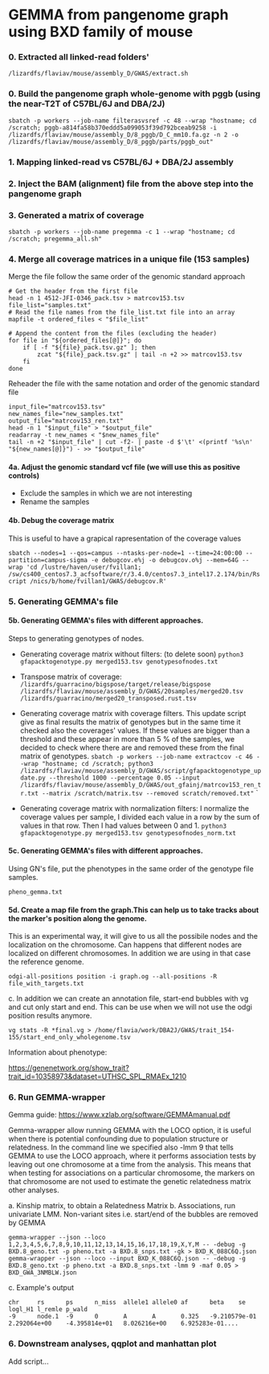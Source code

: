 # GEMMA from pangenome graph using BXD family of mouse

### 0. Extracted all linked-read folders'
```
/lizardfs/flaviav/mouse/assembly_D/GWAS/extract.sh
```
### 0. Build the pangenome graph whole-genome with pggb (using the near-T2T of C57BL/6J and DBA/2J)

```
sbatch -p workers --job-name filterasvsref -c 48 --wrap "hostname; cd /scratch; pggb-a814fa58b370eddd5a099053f39d792bceab9258 -i /lizardfs/flaviav/mouse/assembly_D/8_pggb/D_C_mm10.fa.gz -n 2 -o /lizardfs/flaviav/mouse/assembly_D/8_pggb/parts/pggb_out"
```

### 1. Mapping linked-read vs C57BL/6J + DBA/2J assembly
### 2. Inject the BAM (alignment) file from the above step into the pangenome graph
### 3. Generated a matrix of coverage

```
sbatch -p workers --job-name pregemma -c 1 --wrap "hostname; cd /scratch; pregemma_all.sh"
```
### 4.  Merge all coverage matrices in a unique file (153 samples)

Merge the file follow the same order of the genomic standard approach
```
# Get the header from the first file
head -n 1 4512-JFI-0346_pack.tsv > matrcov153.tsv
file_list="samples.txt"
# Read the file names from the file_list.txt file into an array
mapfile -t ordered_files < "$file_list"

# Append the content from the files (excluding the header)
for file in "${ordered_files[@]}"; do
    if [ -f "${file}_pack.tsv.gz" ]; then
        zcat "${file}_pack.tsv.gz" | tail -n +2 >> matrcov153.tsv
    fi
done
```
Reheader the file with the same notation and order of the genomic standard file
```
input_file="matrcov153.tsv"
new_names_file="new_samples.txt"
output_file="matrcov153_ren.txt"
head -n 1 "$input_file" > "$output_file"
readarray -t new_names < "$new_names_file"
tail -n +2 "$input_file" | cut -f2- | paste -d $'\t' <(printf '%s\n' "${new_names[@]}") - >> "$output_file"
```
#### 4a. Adjust the genomic standard vcf file (we will use this as positive controls)
- Exclude the samples in which we are not interesting
- Rename the samples

#### 4b. Debug the coverage matrix
This is useful to have a grapical rapresentation of the coverage values

`sbatch --nodes=1 --qos=campus --ntasks-per-node=1 --time=24:00:00 --partition=campus-sigma -e debugcov.e%j -o debugcov.o%j --mem=64G --wrap 'cd /lustre/haven/user/fvillan1; /sw/cs400_centos7.3_acfsoftware/r/3.4.0/centos7.3_intel17.2.174/bin/Rscript /nics/b/home/fvillan1/GWAS/debugcov.R'`

### 5. Generating GEMMA's file

#### 5b. Generating GEMMA's files with different approaches. 

Steps to generating genotypes of nodes.

- Generating coverage matrix without filters: (to delete soon)
 `python3 gfapacktogenotype.py merged153.tsv genotypesofnodes.txt`

- Transpose matrix of coverage:
`/lizardfs/guarracino/bigspose/target/release/bigspose /lizardfs/flaviav/mouse/assembly_D/GWAS/20samples/merged20.tsv /lizardfs/guarracino/merged20_transposed.rust.tsv`
- Generating coverage matrix with coverage filters. This update script give as final results the matrix of genotypes but in the same time it checked also the coverages' values. If these values are bigger than a threshold and these appear in more than 5 % of the samples, we decided to check where there are and removed these from the final matrix of genotypes.
`sbatch -p workers --job-name extractcov -c 46 --wrap "hostname; cd /scratch; python3 /lizardfs/flaviav/mouse/assembly_D/GWAS/script/gfapacktogenotype_update.py --threshold 1000 --percentage 0.05 --input /lizardfs/flaviav/mouse/assembly_D/GWAS/out_gfainj/matrcov153_ren_tr.txt --matrix /scratch/matrix.tsv --removed scratch/removed.txt"`
`

- Generating coverage matrix with normalization filters:
I normalize the coverage values per sample, I divided each value in a row by the sum of values in that row. Then I had values between 0 and 1.
 `python3 gfapacktogenotype.py merged153.tsv genotypesofnodes_norm.txt`

#### 5c. Generating GEMMA's files with different approaches. 

Using GN's file, put the phenotypes in the same order of the genotype file samples.

```
pheno_gemma.txt
```

#### 5d. Create a map file from the graph.This can help us to take tracks about the marker's position along the genome.
This is an experimental way, it will give to us all the possibile nodes and the localization on the chromosome. Can happens that different nodes are localized on different chromosomes. In addition we are using in that case the reference genome.

```
odgi-all-positions position -i graph.og --all-positions -R file_with_targets.txt
```

c. In addition we can create an annotation file, start-end bubbles with vg and cut only start and end. This can be use when we will not use the odgi position results anymore.

```
vg stats -R *final.vg > /home/flavia/work/DBA2J/GWAS/trait_154-155/start_end_only_wholegenome.tsv 
```

Information about phenotype:

https://genenetwork.org/show_trait?trait_id=10358973&dataset=UTHSC_SPL_RMAEx_1210


### 6. Run GEMMA-wrapper

Gemma guide: https://www.xzlab.org/software/GEMMAmanual.pdf 


Gemma-wrapper allow running GEMMA with the LOCO option, it is useful when there is potential confounding due to population structure or relatedness. In the command line we specified also -lmm 9 that tells GEMMA to use the LOCO approach, where it performs association tests by leaving out one chromosome at a time from the analysis. This means that when testing for associations on a particular chromosome, the markers on that chromosome are not used to estimate the genetic relatedness matrix other analyses.

a. Kinship matrix, to obtain a Relatedness Matrix
b. Associations, run univariate LMM. Non-variant sites i.e. start/end of the bubbles are removed by GEMMA

```
gemma-wrapper --json --loco 1,2,3,4,5,6,7,8,9,10,11,12,13,14,15,16,17,18,19,X,Y,M -- -debug -g BXD.8_geno.txt -p pheno.txt -a BXD.8_snps.txt -gk > BXD_K_088C6Q.json
gemma-wrapper --json --loco --input BXD_K_088C6Q.json -- -debug -g BXD.8_geno.txt -p pheno.txt -a BXD.8_snps.txt -lmm 9 -maf 0.05 > BXD_GWA_3NMBLW.json
```
c. Example's output

```
chr     rs      ps      n_miss  allele1 allele0 af      beta    se      logl_H1 l_remle p_wald
-9      node.1  -9      0       A       A       0.325   -9.210579e-01   2.292064e+00    -4.395814e+01   8.026216e+00    6.925283e-01....
```

### 6. Downstream analyses, qqplot and manhattan plot

Add script...
